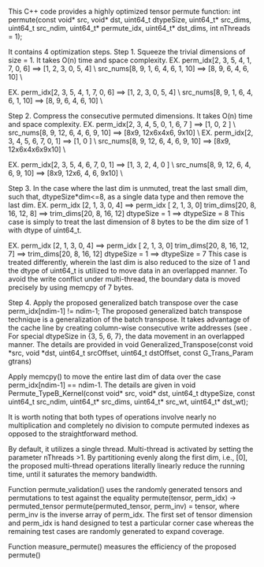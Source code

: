 This C++ code provides a highly optimized tensor permute function:
int permute(const void* src, void* dst, uint64_t dtypeSize, uint64_t* src_dims,
    uint64_t src_ndim, uint64_t* permute_idx, uint64_t* dst_dims, int nThreads = 1);

It contains 4 optimization steps.
Step 1. Squeeze the trivial dimensions of size = 1. It takes O(n) time and space complexity.
EX.   perm_idx[2, 3, 5, 4, 1, 7, 0,  6]  ==>  [1, 2, 3, 0, 5, 4] \\
      src_nums[8, 9, 1, 6, 4, 6, 1, 10]  ==>  [8, 9, 6, 4, 6, 10] \\

EX.   perm_idx[2, 3, 5, 4, 1, 7, 0,  6]  ==>  [1, 2, 3, 0, 5, 4]   \\
      src_nums[8, 9, 1, 6, 4, 6, 1, 10]  ==>  [8, 9, 6, 4, 6, 10]  \\    
      
 
Step 2. Compress the consecutive permuted dimensions. It takes O(n) time and space complexity.
EX.   perm_idx[2, 3,  4,  5,    0, 1,   6, 7 ]  ==>  [1,           0,    2 ]  \\
      src_nums[8, 9,  12, 6,    4, 6,   9, 10]  ==>  [8x9,  12x6x4x6,  9x10]  \\
EX.   perm_idx[2, 3,  4,  5,  6, 7,     0,  1]  ==>  [1,              0  ]    \\
      src_nums[8, 9,  12, 6,  4, 6,     9, 10]  ==>  [8x9,  12x6x4x6x9x10]    \\
     
EX.   perm_idx[2, 3,   5,  4,   6, 7,   0,  1]  ==>  [1,     3,    2,   4,    0  ]   \\
      src_nums[8, 9,   12, 6,   4, 6,   9, 10]  ==>  [8x9,  12x6,  4,   6,   9x10]   \\     
  
Step 3. In the case where the last dim is unmuted, treat the last small dim, such that, dtypeSize*dim<=8, as a single data type 
         and then remove the last dim.
EX. perm_idx [2,  1,  3,  0, 4]   ==> perm_idx [ 2, 1,  3,  0]
    trim_dims[20, 8, 16, 12, 8]   ==> trim_dims[20, 8, 16, 12]
    dtypeSize = 1                 ==> dtypeSize = 8
This case is simply to treat the last dimension of 8 bytes to be the dim size of 1 with dtype of uint64_t. 
    
EX.   perm_idx [2,  1,  3,  0, 4]   ==> perm_idx [ 2, 1,  3,  0]
      trim_dims[20, 8, 16, 12, 7]   ==> trim_dims[20, 8, 16, 12]
      dtypeSize = 1                 ==> dtypeSize = 7
This case is treated differently, wherein the last dim is also reduced to the size of 1 and the dtype of uint64_t is utilized to move data in an overlapped manner. 
To avoid the write conflict under multi-thread, the boundary data is moved precisely by using memcpy of 7 bytes. 
 
Step 4. Apply the proposed generalized batch transpose over the case perm_idx[ndim-1] != ndim-1;
        The proposed generalized batch transpose technique is a generalization of the batch transpose. 
        It takes advantage of the cache line by creating column-wise consecutive write addresses (see .  
        For special dtypeSize in {3, 5, 6, 7}, the data movement in an overlapped manner. The details are provided in
        void Generalized_Transpose(const void *src, void *dst, uint64_t srcOffset, uint64_t dstOffset, const G_Trans_Param gtrans)

Apply memcpy() to move the entire last dim of data over the case perm_idx[ndim-1] == ndim-1. The details are given in 
void Permute_TypeB_Kernel(const void* src, void* dst, uint64_t dtypeSize, const uint64_t src_ndim,
                                  uint64_t* src_dims, uint64_t* src_wt, uint64_t* dst_wt);
    
It is worth noting that both types of operations involve nearly no multiplication and completely no division to compute permuted indexes
as opposed to the straightforward method.
 
By default, it utilizes a single thread. Multi-thread is activated by setting the parameter nThreads >1.
By partitioning evenly along the first dim, i.e., [0], the proposed multi-thread operations literally linearly reduce the running time,
until it saturates the memory bandwidth.
 

Function permute_validation() uses the randomly generated tensors and permutations to test against the equality
permute(tensor, perm_idx) -> permuted_tensor
permute(permuted_tensor, perm_inv) = tensor, where perm_inv is the inverse array of perm_idx.
The first set of tensor dimension and perm_idx is hand designed to test a particular corner case
whereas the remaining test cases are randomly generated to expand coverage. 

 Function measure_permute() measures the efficiency of the proposed permute()
